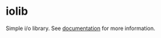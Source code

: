 # iolib
Simple i/o library. See [documentation](https://tralf-strues.github.io/iolib/files.html) for more information.
